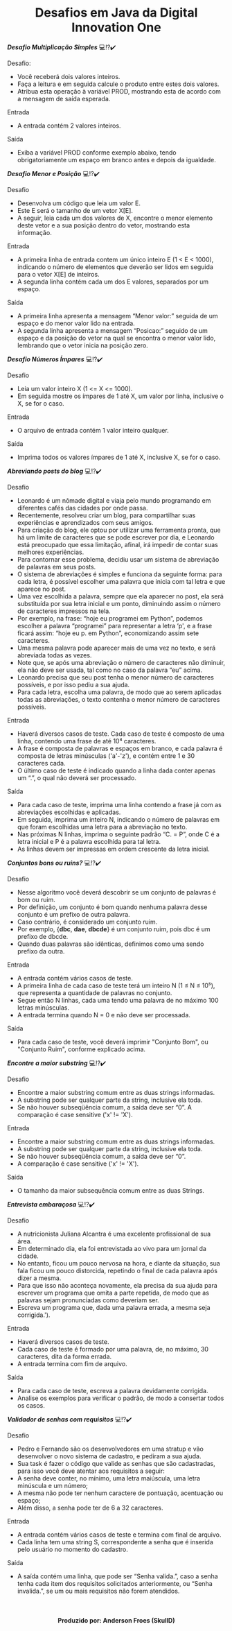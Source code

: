 <h1 align="center">Desafios em Java da Digital Innovation One</h1>

***Desafio Multiplicação Simples*** :computer::interrobang::heavy_check_mark:

Desafio: 

- Você receberá dois valores inteiros. 
- Faça a leitura e em seguida calcule o produto entre estes dois valores. 
- Atribua esta operação à variável PROD, mostrando esta de acordo com a mensagem de saída esperada.   

Entrada

- A entrada contém 2 valores inteiros.

Saída

- Exiba a variável PROD conforme exemplo abaixo, tendo obrigatoriamente um espaço em branco antes e depois da igualdade.

  

***Desafio Menor e Posição*** :computer::interrobang::heavy_check_mark:

Desafio

- Desenvolva um código que leia um valor E. 
- Este E será o tamanho de um vetor X[E]. 
- A seguir, leia cada um dos valores de X, encontre o menor elemento deste vetor e a sua posição dentro do vetor, mostrando esta informação.

Entrada

- A primeira linha de entrada contem um único inteiro E (1 < E < 1000), indicando o número de elementos que deverão ser lidos em seguida para o vetor X[E] de inteiros. 
- A segunda linha contém cada um dos E valores, separados por um espaço.

Saída

- A primeira linha apresenta a mensagem “Menor valor:” seguida de um espaço e do menor valor lido na entrada. 
- A segunda linha apresenta a mensagem “Posicao:” seguido de um espaço e da posição do vetor na qual se encontra o menor valor lido, lembrando que o vetor inicia na posição zero.



***Desafio Números Ímpares*** :computer::interrobang::heavy_check_mark:

Desafio

- Leia um valor inteiro X (1 <= X <= 1000). 
- Em seguida mostre os ímpares de 1 até X, um valor por linha, inclusive o X, se for o caso.

Entrada

- O arquivo de entrada contém 1 valor inteiro qualquer.

Saída

- Imprima todos os valores ímpares de 1 até X, inclusive X, se for o caso.



***Abreviando posts do blog*** :computer::interrobang::heavy_check_mark:

Desafio

- Leonardo é um nômade digital e viaja pelo mundo programando em diferentes cafés das cidades por onde passa. 
- Recentemente, resolveu criar um blog, para compartilhar suas experiências e aprendizados com seus amigos.
- Para criação do blog, ele optou por utilizar uma ferramenta pronta, que há um limite de caracteres que se pode escrever por dia, e Leonardo está preocupado que essa limitação, afinal, irá impedir de contar suas melhores experiências. 
- Para contornar esse problema, decidiu usar um sistema de abreviação de palavras em seus posts.
- O sistema de abreviações é simples e funciona da seguinte forma: para cada letra, é possível escolher uma palavra que inicia com tal letra e que aparece no post. 
- Uma vez escolhida a palavra, sempre que ela aparecer no post, ela será substituída por sua letra inicial e um ponto, diminuindo assim o número de caracteres impressos na tela.
- Por exemplo, na frase: “hoje eu programei em Python”, podemos escolher a palavra “programei” para representar a letra ‘p', e a frase ficará assim: “hoje eu p. em Python”, economizando assim sete caracteres. 
- Uma mesma palavra pode aparecer mais de uma vez no texto, e será abreviada todas as vezes. 
- Note que, se após uma abreviação o número de caracteres não diminuir, ela não deve ser usada, tal como no caso da palavra “eu” acima.
- Leonardo precisa que seu post tenha o menor número de caracteres possíveis, e por isso pediu a sua ajuda. 
- Para cada letra, escolha uma palavra, de modo que ao serem aplicadas todas as abreviações, o texto contenha o menor número de caracteres possíveis.

Entrada

- Haverá diversos casos de teste. Cada caso de teste é composto de uma linha, contendo uma frase de até 10⁴ caracteres. 
- A frase é composta de palavras e espaços em branco, e cada palavra é composta de letras minúsculas ('a'-'z'), e contém entre 1 e 30 caracteres cada.
- O último caso de teste é indicado quando a linha dada conter apenas um “.”, o qual não deverá ser processado.

Saída

- Para cada caso de teste, imprima uma linha contendo a frase já com as abreviações escolhidas e aplicadas.
- Em seguida, imprima um inteiro N, indicando o número de palavras em que foram escolhidas uma letra para a abreviação no texto. 
- Nas próximas N linhas, imprima o seguinte padrão “C. = P”, onde C é a letra inicial e P é a palavra escolhida para tal letra. 
- As linhas devem ser impressas em ordem crescente da letra inicial.



***Conjuntos bons ou ruins?*** :computer::interrobang::heavy_check_mark:

Desafio

- Nesse algoritmo você deverá descobrir se um conjunto de palavras é bom ou ruim. 
- Por definição, um conjunto é bom quando nenhuma palavra desse conjunto é um prefixo de outra palavra. 
- Caso contrário, é considerado um conjunto ruim.
- Por exemplo, {**dbc**, **dae**, **dbcde**} é um conjunto ruim, pois dbc é um prefixo de dbcde. 
- Quando duas palavras são idênticas, definimos como uma sendo prefixo da outra.

Entrada

- A entrada contém vários casos de teste. 
- A primeira linha de cada caso de teste terá um inteiro N (1 ≤ N ≤ 10⁵), que representa a quantidade de palavras no conjunto. 
- Segue então N linhas, cada uma tendo uma palavra de no máximo 100 letras minúsculas. 
- A entrada termina quando N = 0 e não deve ser processada.

Saída

- Para cada caso de teste, você deverá imprimir "Conjunto Bom", ou "Conjunto Ruim", conforme explicado acima.



***Encontre a maior substring*** :computer::interrobang::heavy_check_mark:

Desafio

- Encontre a maior substring comum entre as duas strings informadas. 
- A substring pode ser qualquer parte da string, inclusive ela toda. 
- Se não houver subseqüência comum, a saída deve ser “0”. A comparação é case sensitive ('x' != 'X').

Entrada

- Encontre a maior substring comum entre as duas strings informadas. 
- A substring pode ser qualquer parte da string, inclusive ela toda. 
- Se não houver subseqüência comum, a saída deve ser “0”. 
- A comparação é case sensitive ('x' != 'X').

Saída

- O tamanho da maior subsequência comum entre as duas Strings.



***Entrevista embaraçosa*** :computer::interrobang::heavy_check_mark:

Desafio

- A nutricionista Juliana Alcantra é uma excelente profissional de sua área. 
- Em determinado dia, ela foi entrevistada ao vivo para um jornal da cidade. 
- No entanto, ficou um pouco nervosa na hora, e diante da situação, sua fala ficou um pouco distorcida, repetindo o final de cada palavra após dizer a mesma. 
- Para que isso não aconteça novamente, ela precisa da sua ajuda para escrever um programa que omita a parte repetida, de modo que as palavras sejam pronunciadas como deveriam ser.
- Escreva um programa que, dada uma palavra errada, a mesma seja corrigida.').

Entrada

- Haverá diversos casos de teste. 
- Cada caso de teste é formado por uma palavra, de, no máximo, 30 caracteres, dita da forma errada. 
- A entrada termina com fim de arquivo.

Saída

- Para cada caso de teste, escreva a palavra devidamente corrigida. 
- Analise os exemplos para verificar o padrão, de modo a consertar todos os casos.



***Validador de senhas com requisitos*** :computer::interrobang::heavy_check_mark:

Desafio

- Pedro e Fernando são os desenvolvedores em uma stratup e vão desenvolver o novo sistema de cadastro, e pediram a sua ajuda. 
- Sua task é fazer o código que valide as senhas que são cadastradas, para isso você deve atentar aos requisitos a seguir:
- A senha deve conter, no mínimo, uma letra maiúscula, uma letra minúscula e um número;
- A mesma não pode ter nenhum caractere de pontuação, acentuação ou espaço;
- Além disso, a senha pode ter de 6 a 32 caracteres.

Entrada

- A entrada contém vários casos de teste e termina com final de arquivo. 
- Cada linha tem uma string S, correspondente a senha que é inserida pelo usuário no momento do cadastro.

Saída

- A saída contém uma linha, que pode ser “Senha valida.”, caso a senha tenha cada item dos requisitos solicitados anteriormente, ou “Senha invalida.”, se um ou mais requisitos não forem atendidos.

<br><h4 align=center>Produzido por: Anderson Froes (SkullD)</h4>